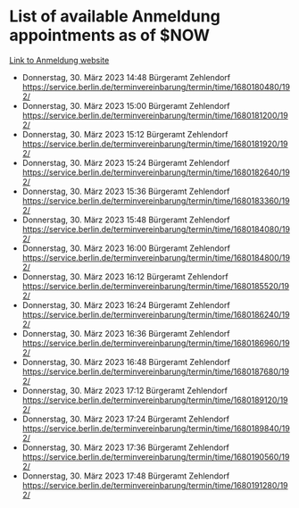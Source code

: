 # List of available Anmeldung appointments as of $NOW
[Link to Anmeldung website](https://service.berlin.de/terminvereinbarung/termin/tag.php?termin=1&anliegen[]=120686&dienstleisterlist=122210,122217,327316,122219,327312,122227,327314,122231,327346,122243,327348,122254,122252,329742,122260,329745,122262,329748,122271,327278,122273,327274,122277,327276,330436,122280,327294,122282,327290,122284,327292,122291,327270,122285,327266,122286,327264,122296,327268,150230,329760,122297,327286,122294,327284,122312,329763,122314,329775,122304,327330,122311,327334,122309,327332,317869,122281,327352,122279,329772,122283,122276,327324,122274,327326,122267,329766,122246,327318,122251,327320,122257,327322,122208,327298,122226,327300&herkunft=http%3A%2F%2Fservice.berlin.de%2Fdienstleistung%2F120686%2F)
- Donnerstag, 30. März 2023 14:48 Bürgeramt Zehlendorf https://service.berlin.de/terminvereinbarung/termin/time/1680180480/192/
- Donnerstag, 30. März 2023 15:00 Bürgeramt Zehlendorf https://service.berlin.de/terminvereinbarung/termin/time/1680181200/192/
- Donnerstag, 30. März 2023 15:12 Bürgeramt Zehlendorf https://service.berlin.de/terminvereinbarung/termin/time/1680181920/192/
- Donnerstag, 30. März 2023 15:24 Bürgeramt Zehlendorf https://service.berlin.de/terminvereinbarung/termin/time/1680182640/192/
- Donnerstag, 30. März 2023 15:36 Bürgeramt Zehlendorf https://service.berlin.de/terminvereinbarung/termin/time/1680183360/192/
- Donnerstag, 30. März 2023 15:48 Bürgeramt Zehlendorf https://service.berlin.de/terminvereinbarung/termin/time/1680184080/192/
- Donnerstag, 30. März 2023 16:00 Bürgeramt Zehlendorf https://service.berlin.de/terminvereinbarung/termin/time/1680184800/192/
- Donnerstag, 30. März 2023 16:12 Bürgeramt Zehlendorf https://service.berlin.de/terminvereinbarung/termin/time/1680185520/192/
- Donnerstag, 30. März 2023 16:24 Bürgeramt Zehlendorf https://service.berlin.de/terminvereinbarung/termin/time/1680186240/192/
- Donnerstag, 30. März 2023 16:36 Bürgeramt Zehlendorf https://service.berlin.de/terminvereinbarung/termin/time/1680186960/192/
- Donnerstag, 30. März 2023 16:48 Bürgeramt Zehlendorf https://service.berlin.de/terminvereinbarung/termin/time/1680187680/192/
- Donnerstag, 30. März 2023 17:12 Bürgeramt Zehlendorf https://service.berlin.de/terminvereinbarung/termin/time/1680189120/192/
- Donnerstag, 30. März 2023 17:24 Bürgeramt Zehlendorf https://service.berlin.de/terminvereinbarung/termin/time/1680189840/192/
- Donnerstag, 30. März 2023 17:36 Bürgeramt Zehlendorf https://service.berlin.de/terminvereinbarung/termin/time/1680190560/192/
- Donnerstag, 30. März 2023 17:48 Bürgeramt Zehlendorf https://service.berlin.de/terminvereinbarung/termin/time/1680191280/192/
